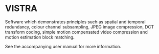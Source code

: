VISTRA
======

Software which demonstrates principles such as spatial and temporal redundancy, colour channel subsampling, JPEG image compression, DCT transform coding, simple motion compensated video compression and motion estimation block matching.

See the accompanying user manual for more information.
